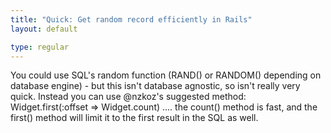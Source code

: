 ```yaml
---
title: "Quick: Get random record efficiently in Rails"
layout: default

type: regular
---
```


You could use SQL's random function (RAND() or RANDOM() depending on database
engine) - but this isn't database agnostic, so isn't really very quick.
Instead you can use @nzkoz's suggested method:
Widget.first(:offset => Widget.count)
.... the count() method is fast, and the first() method will limit it to the
first result in the SQL as well.

